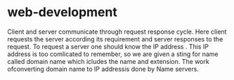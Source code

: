 # web-development
Client and server communicate through request response cycle.
Here client requests the server according its requirement and server responses to the request.
To request a server one should know the IP address . This IP address is too comlicated to remember, so we are given a sting for name called domain name which icludes the name and extension.
The work ofconverting domain name to IP addressis done by Name servers.
